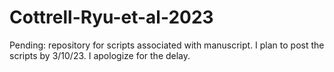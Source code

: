 # Cottrell-Ryu-et-al-2023
Pending: repository for scripts associated with manuscript. I plan to post the scripts by 3/10/23. I apologize for the delay. 
